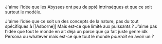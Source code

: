 J'aime l'idée que les Abysses ont peu de ppté intrinsèques et que ce soit surtout le modèle.

J'aime l'idée que ce soit un des concepts de la nature, pas du tout spécifiques à [[Asborne]]
Mais est-ce que limité aux puissants ? 
J'aime pas l'idée que tout le monde en ait déjà un parce que ça fait juste genre idk Persona ou whatever mais est-ce que tout le monde *pourrait* en avoir un ?